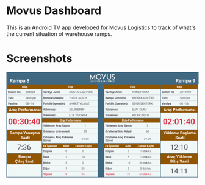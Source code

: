 # Movus Dashboard

This is an Android TV app developed for Movus Logistics to track of what's the current situation of warehouse ramps.

# Screenshots

<p align="center">
  <img src="screenshots/movus_dashboard.png" alt="Preview" width="1280">
</p>

